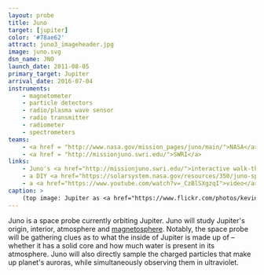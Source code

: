 ```yaml
---
layout: probe
title: Juno
target: [jupiter]
color: '#78ae62'
attract: juno3_imageheader.jpg
image: juno.svg
dsn_name: JNO
launch_date: 2011-08-05
primary_target: Jupiter
arrival_date: 2016-07-04
instruments:
    - magnetometer
    - particle detectors
    - radio/plasma wave sensor
    - radio transmitter
    - radiometer
    - spectrometers
teams:
    - <a href = "http://www.nasa.gov/mission_pages/juno/main/">NASA</a>
    - <a href = "http://missionjuno.swri.edu/">SWRI</a>
links:
    - Juno's <a href="http://missionjuno.swri.edu/">interactive walk-through</a> of the science behind the mission
    - a DIY <a href="https://solarsystem.nasa.gov/resources/350/juno-spacecraft-paper-model/">paper model</a> of Juno
    - a <a href="https://www.youtube.com/watch?v=_CzBlSXgzqI">video</a> of Earth and the Moon as seen from Juno
caption: >
    (top image: Jupiter as <a href="https://www.flickr.com/photos/kevinmgill/38515428164/">seen</a> by Juno, NASA/JPL-Caltech/SwRI/MSSS/Kevin M. Gill)
---
```

Juno is a space probe currently orbiting Jupiter. Juno will study Jupiter's origin, interior, atmosphere and <a href="https://solarsystem.nasa.gov/resources/1054/jupiters-magnetic-field-visualization/">magnetosphere</a>. Notably, the space probe will be gathering clues as to what the inside of Jupiter is made up of – whether it has a solid core and how much water is present in its atmosphere. Juno will also directly sample the charged particles that make up planet's auroras, while simultaneously observing them in ultraviolet.